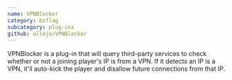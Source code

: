 ```yaml
---
name: VPNBlocker
category: bzflag
subcategory: plug-ins
github: allejo/VPNBlocker
---
```


VPNBlocker is a plug-in that will query third-party services to check whether or not a joining player's IP is from a VPN. If it detects an IP is a VPN, it'll auto-kick the player and disallow future connections from that IP.
